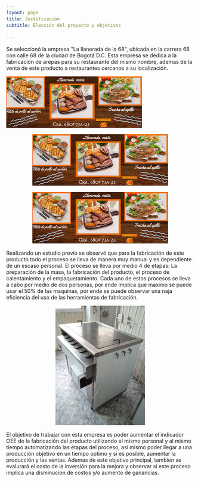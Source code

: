 ```yaml
---
layout: page
title: Justificación
subtitle: Elección del proyecto y objetivos

---
```

Se seleccionó la empresa "La llanerada de la 68", ubicada en la carrera 68 con calle 68 de la ciudad de Bogotá D.C. Esta empresa se dedica a la fabricación de arepas para su restaurante del mismo nombre, ademas de la venta de este producto a restaurantes cercanos a su localización. 
<div>
<img src="/assets/img/si.jpg" alt="Presentación de la empresa" title="Titulo">
  
  <p style="text-align:center;">
  <img src="/assets/img/si.jpg/">
</p>
</div>

<p align="center">
  <img src="/assets/img/si.jpg/"/>
</p>

Realizando un estudio previo se observó que para la fabricación de este producto todo el proceso se lleva de manera muy manual y es dependiente de un escaso personal. El proceso se lleva por medio 4 de etapas: La preparación de la masa, la fabricación del producto, el proceso de calentamiento y el empaquetamiento. Cada uno de estos procesos se lleva a cabo por medio de dos personas, por ende implica que maximo se puede usar el 50% de las maquinas, por ende se puede observar una naja eficiencia del uso de las herramientas de fabricación.

<p align="center">
  <img src="/assets/img/horno.jpg/"/>
</p>

El objetivo de trabajar con esta empresa es poder aumentar el indicador OEE de la fabricación del producto utilizando el mismo personal y al mismo tiempo automatizando las etapas del proceso, asi mismo poder llegar a una producción objetivo en un tiempo optimo y si es posible, aumentar la producción y las ventas. Ademas de este objetivo principal, tambien se evalurará el costo de la inversión para la mejora y observar si este proceso implica una disminución de costos y/o aumento de ganancias.


